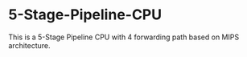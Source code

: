 # 5-Stage-Pipeline-CPU
This is a 5-Stage Pipeline CPU with 4 forwarding path based on MIPS architecture.
